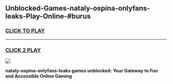 
## Unblocked-Games-nataly-ospina-onlyfans-leaks-Play-Online-#burus
<h3>
<a href="https://premium.freeplayer.one?title=nataly-ospina-onlyfans-leaks&ref=27F">CLICK TO PLAY</a></h3>
<hr>

<h3>
<a href="https://premium.freeplayer.one?title=nataly-ospina-onlyfans-leaks&ref=27F">CLICK 2 PLAY</a>
  
</h3>

<a href="https://premium.freeplayer.one?title=nataly-ospina-onlyfans-leaks&ref=27F"><img src="https://clearcache.store/games.png"></a>


**nataly-ospina-onlyfans-leaks games unblocked: Your Gateway to Fun and Accessible Online Gaming**
